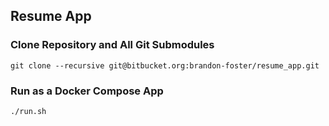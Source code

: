 ## Resume App

### Clone Repository and All Git Submodules

`git clone --recursive git@bitbucket.org:brandon-foster/resume_app.git`

### Run as a Docker Compose App

`./run.sh`

